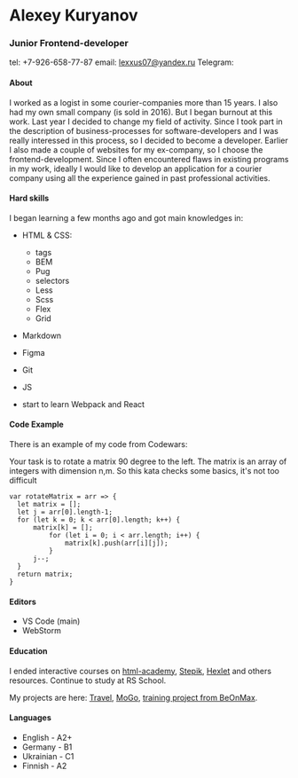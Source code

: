 # Alexey Kuryanov
### Junior Frontend-developer

tel: +7-926-658-77-87
email: lexxus07@yandex.ru
Telegram: 

#### About

I worked as a logist in some courier-companies more than 15 years. I also had my own small company (is sold in 2016). 
But I began burnout at this work. Last year I decided to change my field of activity. Since I took part in the description of business-processes for software-developers and I was really interessed in this process, so I decided to become a developer. Earlier I also made a couple of websites for my ex-company, so I choose the frontend-development. Since I often encountered flaws in existing programs in my work, ideally I would like to develop an application for a courier company using all the experience gained in past professional activities.

#### Hard skills
I began learning a few months ago and got main knowledges in:
* HTML & CSS:
    * tags
    * BEM
    * Pug
    * selectors
    * Less
    * Scss
    * Flex
    * Grid
    
* Markdown
* Figma
* Git
* JS
* start to learn Webpack and React 

#### Code Example

There is an example of my code from Codewars:

Your task is to rotate a matrix 90 degree to the left. The matrix is an array of integers with dimension n,m. So this kata checks some basics, it's not too difficult
```
var rotateMatrix = arr => {
  let matrix = [];
  let j = arr[0].length-1;
  for (let k = 0; k < arr[0].length; k++) {  
      matrix[k] = [];
          for (let i = 0; i < arr.length; i++) {  
              matrix[k].push(arr[i][j]);      
          } 
      j--;   
  } 
  return matrix;
}

```

#### Editors
   * VS Code (main)
   * WebStorm

#### Education

I ended interactive courses on [html-academy](https://htmlacademy.ru/profile/alexeykuryanov), [Stepik](https://stepik.org/users/290011763/certificates), [Hexlet](https://ru.hexlet.io/my) and others resources. Continue to study at RS School.

My projects are here: [Travel](https://alexkuryanov.github.io/travel/), [MoGo](https://alexkuryanov.github.io/mogo/), [training project from BeOnMax](https://alexkuryanov.github.io/beonmax/src/index.html). 

#### Languages

   * English - A2+
   * Germany - B1
   * Ukrainian - C1
   * Finnish - A2
